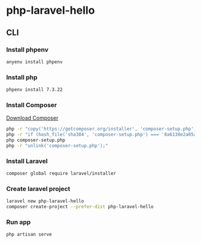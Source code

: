 # php-laravel-hello

## CLI

### Install phpenv

```bash
anyenv install phpenv
```

### Install php

```bash
phpenv install 7.3.22
```

### Install Composer

[Download Composer](https://getcomposer.org/download/)

```bash
php -r "copy('https://getcomposer.org/installer', 'composer-setup.php');"
php -r "if (hash_file('sha384', 'composer-setup.php') === '8a6138e2a05a8c28539c9f0fb361159823655d7ad2deecb371b04a83966c61223adc522b0189079e3e9e277cd72b8897') { echo 'Installer verified'; } else { echo 'Installer corrupt'; unlink('composer-setup.php'); } echo PHP_EOL;"
php composer-setup.php
php -r "unlink('composer-setup.php');"
```

### Install Laravel

```bash
composer global require laravel/installer
```

### Create laravel project

```bash
laravel new php-laravel-hello
composer create-project --prefer-dist php-laravel-hello
```

### Run app

```bash
php artisan serve
```
